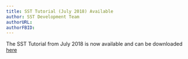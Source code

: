 ```yaml
---
title: SST Tutorial (July 2018) Available
author: SST Development Team
authorURL: 
authorFBID: 
---
```


The SST Tutorial from July 2018 is now available and can be downloaded [here](http://sst-simulator.org/SSTPages/SSTTopDocTutorial/)